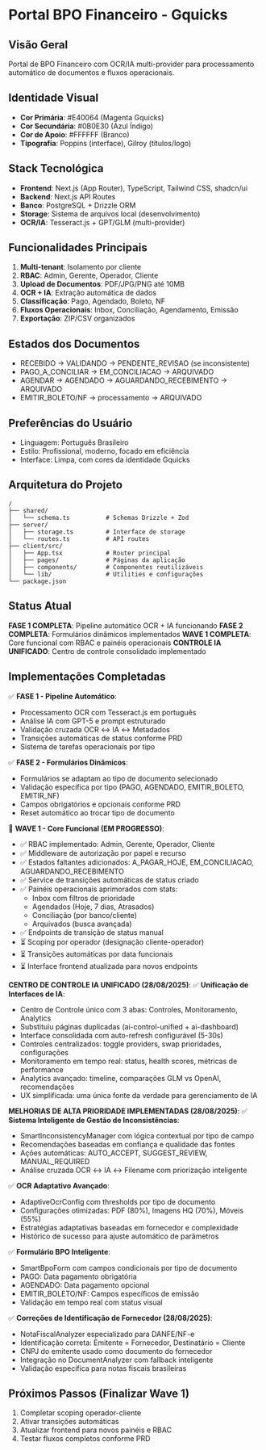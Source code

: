 # Portal BPO Financeiro - Gquicks

## Visão Geral
Portal de BPO Financeiro com OCR/IA multi-provider para processamento automático de documentos e fluxos operacionais.

## Identidade Visual
- **Cor Primária**: #E40064 (Magenta Gquicks)
- **Cor Secundária**: #0B0E30 (Azul Índigo)
- **Cor de Apoio**: #FFFFFF (Branco)
- **Tipografia**: Poppins (interface), Gilroy (títulos/logo)

## Stack Tecnológica
- **Frontend**: Next.js (App Router), TypeScript, Tailwind CSS, shadcn/ui
- **Backend**: Next.js API Routes
- **Banco**: PostgreSQL + Drizzle ORM
- **Storage**: Sistema de arquivos local (desenvolvimento)
- **OCR/IA**: Tesseract.js + GPT/GLM (multi-provider)

## Funcionalidades Principais
1. **Multi-tenant**: Isolamento por cliente
2. **RBAC**: Admin, Gerente, Operador, Cliente
3. **Upload de Documentos**: PDF/JPG/PNG até 10MB
4. **OCR + IA**: Extração automática de dados
5. **Classificação**: Pago, Agendado, Boleto, NF
6. **Fluxos Operacionais**: Inbox, Conciliação, Agendamento, Emissão
7. **Exportação**: ZIP/CSV organizados

## Estados dos Documentos
- RECEBIDO → VALIDANDO → PENDENTE_REVISAO (se inconsistente)
- PAGO_A_CONCILIAR → EM_CONCILIACAO → ARQUIVADO
- AGENDAR → AGENDADO → AGUARDANDO_RECEBIMENTO → ARQUIVADO
- EMITIR_BOLETO/NF → processamento → ARQUIVADO

## Preferências do Usuário
- Linguagem: Português Brasileiro
- Estilo: Profissional, moderno, focado em eficiência
- Interface: Limpa, com cores da identidade Gquicks

## Arquitetura do Projeto
```
/
├── shared/
│   └── schema.ts          # Schemas Drizzle + Zod
├── server/
│   ├── storage.ts         # Interface de storage
│   └── routes.ts          # API routes
├── client/src/
│   ├── App.tsx            # Router principal
│   ├── pages/             # Páginas da aplicação
│   ├── components/        # Componentes reutilizáveis
│   └── lib/               # Utilities e configurações
└── package.json
```

## Status Atual
**FASE 1 COMPLETA**: Pipeline automático OCR + IA funcionando
**FASE 2 COMPLETA**: Formulários dinâmicos implementados
**WAVE 1 COMPLETA**: Core funcional com RBAC e painéis operacionais
**CONTROLE IA UNIFICADO**: Centro de controle consolidado implementado

## Implementações Completadas
✅ **FASE 1 - Pipeline Automático**: 
- Processamento OCR com Tesseract.js em português
- Análise IA com GPT-5 e prompt estruturado 
- Validação cruzada OCR ↔ IA ↔ Metadados
- Transições automáticas de status conforme PRD
- Sistema de tarefas operacionais por tipo

✅ **FASE 2 - Formulários Dinâmicos**:
- Formulários se adaptam ao tipo de documento selecionado
- Validação específica por tipo (PAGO, AGENDADO, EMITIR_BOLETO, EMITIR_NF)
- Campos obrigatórios e opcionais conforme PRD
- Reset automático ao trocar tipo de documento

🔄 **WAVE 1 - Core Funcional (EM PROGRESSO)**:
- ✅ RBAC implementado: Admin, Gerente, Operador, Cliente
- ✅ Middleware de autorização por papel e recurso
- ✅ Estados faltantes adicionados: A_PAGAR_HOJE, EM_CONCILIACAO, AGUARDANDO_RECEBIMENTO
- ✅ Service de transições automáticas de status criado
- ✅ Painéis operacionais aprimorados com stats:
  - Inbox com filtros de prioridade
  - Agendados (Hoje, 7 dias, Atrasados) 
  - Conciliação (por banco/cliente)
  - Arquivados (busca avançada)
- ✅ Endpoints de transição de status manual
- ⏳ Scoping por operador (designação cliente-operador)
- ⏳ Transições automáticas por data funcionais
- ⏳ Interface frontend atualizada para novos endpoints

**CENTRO DE CONTROLE IA UNIFICADO (28/08/2025)**:
✅ **Unificação de Interfaces de IA**:
- Centro de Controle único com 3 abas: Controles, Monitoramento, Analytics
- Substituiu páginas duplicadas (ai-control-unified + ai-dashboard)
- Interface consolidada com auto-refresh configurável (5-30s)
- Controles centralizados: toggle providers, swap prioridades, configurações
- Monitoramento em tempo real: status, health scores, métricas de performance
- Analytics avançado: timeline, comparações GLM vs OpenAI, recomendações
- UX simplificada: uma única fonte da verdade para gerenciamento de IA

**MELHORIAS DE ALTA PRIORIDADE IMPLEMENTADAS (28/08/2025)**:
✅ **Sistema Inteligente de Gestão de Inconsistências**:
- SmartInconsistencyManager com lógica contextual por tipo de campo
- Recomendações baseadas em confiança e qualidade das fontes
- Ações automáticas: AUTO_ACCEPT, SUGGEST_REVIEW, MANUAL_REQUIRED
- Análise cruzada OCR ↔ IA ↔ Filename com priorização inteligente

✅ **OCR Adaptativo Avançado**:
- AdaptiveOcrConfig com thresholds por tipo de documento
- Configurações otimizadas: PDF (80%), Imagens HQ (70%), Móveis (55%)
- Estratégias adaptativas baseadas em fornecedor e complexidade
- Histórico de sucesso para ajuste automático de parâmetros

✅ **Formulário BPO Inteligente**:
- SmartBpoForm com campos condicionais por tipo de documento
- PAGO: Data pagamento obrigatória
- AGENDADO: Data pagamento opcional
- EMITIR_BOLETO/NF: Campos específicos de emissão
- Validação em tempo real com status visual

✅ **Correções de Identificação de Fornecedor (28/08/2025)**:
- NotaFiscalAnalyzer especializado para DANFE/NF-e
- Identificação correta: Emitente = Fornecedor, Destinatário = Cliente  
- CNPJ do emitente usado como documento do fornecedor
- Integração no DocumentAnalyzer com fallback inteligente
- Validação específica para notas fiscais brasileiras

## Próximos Passos (Finalizar Wave 1)
1. Completar scoping operador-cliente
2. Ativar transições automáticas
3. Atualizar frontend para novos painéis e RBAC
4. Testar fluxos completos conforme PRD